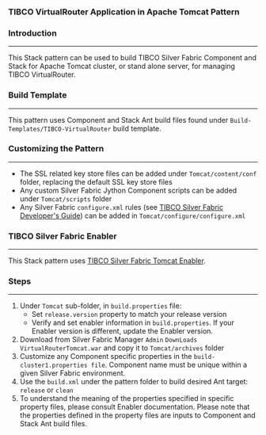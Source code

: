 ### TIBCO VirtualRouter Application in Apache Tomcat Pattern

### Introduction
--------------------------------------
This Stack pattern can be used to build TIBCO Silver Fabric Component and Stack for Apache Tomcat cluster, or stand alone server, for managing
TIBCO VirtualRouter.

### Build Template
--------------------------

This pattern uses Component and Stack Ant build files found under  `Build-Templates/TIBCO-VirtualRouter` build template. 


### Customizing the Pattern
--------------------------------------

* The SSL related key store files can be added under `Tomcat/content/conf` folder, replacing the default SSL key store files
* Any custom Silver Fabric Jython Component scripts can be added under `Tomcat/scripts` folder
* Any Silver Fabric `configure.xml` rules (see [TIBCO Silver Fabric Developer's Guide]) can be added in `Tomcat/configure/configure.xml`


### TIBCO Silver Fabric Enabler
------------------------------------------

This Stack pattern uses [TIBCO Silver Fabric Tomcat Enabler].

### Steps
--------------------------------------
1. Under `Tomcat` sub-folder,  in  `build.properties` file:
	* Set `release.version` property to match your release version
	* Verify and set enabler information in `build.properties`. If your Enabler version is different, update the Enabler version.
2. Download from Silver Fabric Manager `Admin` `DownLoads` `VirtualRouterTomcat.war` and copy it to `Tomcat/archives` folder
3. Customize any Component specific properties in the `build-cluster1.properties file`. Component name  must be unique within a given Silver Fabric environment.
4. Use the `build.xml` under the pattern folder to build desired Ant target: `release` or `clean`
5. To understand the meaning of the properties specified in specific property files, please consult Enabler documentation. 
Please note that the properties defined in the  property files are inputs to Component and Stack Ant build files.

[TIBCO Silver Fabric Tomcat Enabler]: <https://docs.tibco.com/pub/silver_fabric_tomcat/5.6.0/TIB_silver_fabric_5.6.0_tomcat_enabler_guide.pdf>
[TIBCO Silver Fabric Developer's Guide]:<https://docs.tibco.com/pub/silver_fabric/5.7.1/doc/pdf/TIB_silver_fabric_5.7.1_developers_guide.pdf>